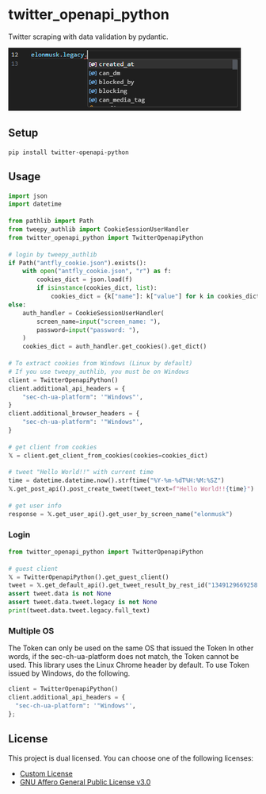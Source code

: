 # twitter_openapi_python

Twitter scraping with data validation by pydantic.

![1691572735537](docs/image/README/1691572735537.png)

## Setup

```shell
pip install twitter-openapi-python
```

## Usage

```python
import json
import datetime

from pathlib import Path
from tweepy_authlib import CookieSessionUserHandler
from twitter_openapi_python import TwitterOpenapiPython

# login by tweepy_authlib
if Path("antfly_cookie.json").exists():
    with open("antfly_cookie.json", "r") as f:
        cookies_dict = json.load(f)
        if isinstance(cookies_dict, list):
            cookies_dict = {k["name"]: k["value"] for k in cookies_dict}
else:
    auth_handler = CookieSessionUserHandler(
        screen_name=input("screen_name: "),
        password=input("password: "),
    )
    cookies_dict = auth_handler.get_cookies().get_dict()

# To extract cookies from Windows (Linux by default)
# If you use tweepy_authlib, you must be on Windows
client = TwitterOpenapiPython()
client.additional_api_headers = {
    "sec-ch-ua-platform": '"Windows"',
}
client.additional_browser_headers = {
    "sec-ch-ua-platform": '"Windows"',
}

# get client from cookies
𝕏 = client.get_client_from_cookies(cookies=cookies_dict)

# tweet "Hello World!!" with current time
time = datetime.datetime.now().strftime("%Y-%m-%dT%H:%M:%SZ")
𝕏.get_post_api().post_create_tweet(tweet_text=f"Hello World!!{time}")

# get user info
response = 𝕏.get_user_api().get_user_by_screen_name("elonmusk")
```

### Login

```python
from twitter_openapi_python import TwitterOpenapiPython

# guest client
𝕏 = TwitterOpenapiPython().get_guest_client()
tweet = 𝕏.get_default_api().get_tweet_result_by_rest_id("1349129669258448897")
assert tweet.data is not None
assert tweet.data.tweet.legacy is not None
print(tweet.data.tweet.legacy.full_text)
```

### Multiple OS

The Token can only be used on the same OS that issued the Token
In other words, if the sec-ch-ua-platform does not match, the Token cannot be used.
This library uses the Linux Chrome header by default.
To use Token issued by Windows, do the following.

```python
client = TwitterOpenapiPython()
client.additional_api_headers = {
  "sec-ch-ua-platform": '"Windows"',
};
```

## License

This project is dual licensed. You can choose one of the following licenses:

- [Custom License](./LICENSE)
- [GNU Affero General Public License v3.0](./LICENSE.AGPL)
